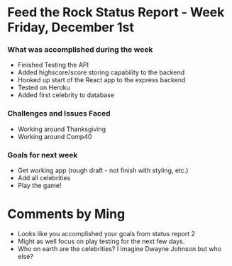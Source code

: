 # Feed the Rock Status Report - Week Friday, December 1st

### What was accomplished during the week
* Finished Testing the API
* Added highscore/score storing capability to the backend
* Hooked up start of the React app to the express backend
* Tested on Heroku
* Added first celebrity to database

### Challenges and Issues Faced
* Working around Thanksgiving
* Working around Comp40

### Goals for next week
* Get working app (rough draft - not finish with styling, etc.)
* Add all celebrities
* Play the game!

# Comments by Ming
* Looks like you accomplished your goals from status report 2
* Might as well focus on play testing for the next few days.
* Who on earth are the celebrities? I imagine Dwayne Johnson but who else?  
